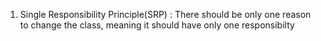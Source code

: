 1. Single Responsibility Principle(SRP) : There should be only one reason to change the class, meaning it should have only one responsibilty 
